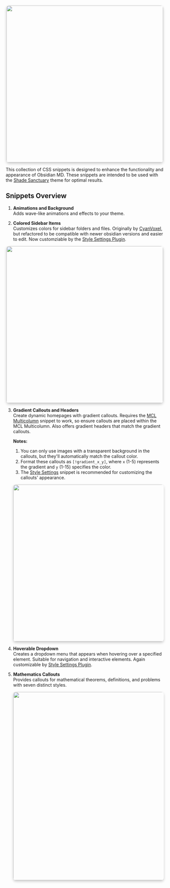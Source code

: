 <p align="center">
<img src="https://github.com/user-attachments/assets/a127591d-92d9-4d05-9d01-414739934a7f" width="500" style="border-radius:8px; box-shadow:0 4px 8px rgba(0, 0, 0, 0.2);"/>
</p>

This collection of CSS snippets is designed to enhance the functionality and appearance of Obsidian MD. These snippets are intended to be used with the [Shade Sanctuary](https://github.com/Elevict/Shade-Sanctuary) theme for optimal results.

## Snippets Overview

1. **Animations and Background**  
   Adds wave-like animations and effects to your theme.

2. **Colored Sidebar Items**  
   Customizes colors for sidebar folders and files. Originally by [CyanVoxel](https://github.com/CyanVoxel/Obsidian-Colored-Sidebar), but refactored to be compatible with newer obsidian versions and easier to edit. Now customziable by the [Style Settings Plugin](https://github.com/mgmeyers/obsidian-style-settings).

<p align="center">
<img src="https://github.com/user-attachments/assets/7f903c23-8e76-41ee-b349-fec72158356e" width="500" style="border-radius:8px; box-shadow:0 4px 8px rgba(0, 0, 0, 0.2);"/>
</p>

3. **Gradient Callouts and Headers**  
   Create dynamic homepages with gradient callouts. Requires the [MCL Multicolumn](https://github.com/efemkay/obsidian-modular-css-layout) snippet to work, so ensure callouts are placed within the MCL Multicolumn. Also offers gradient headers that match the gradient callouts.

   **Notes:**
   1. You can only use images with a transparent background in the callouts, but they'll automatically match the callout color.
   2. Format these callouts as `[!gradient_x_y]`, where `x` (1-5) represents the gradient and `y` (1-15) specifies the color.
   3. The [Style Settings](https://github.com/mgmeyers/obsidian-style-settings) snippet is recommended for customizing the callouts' appearance.

   <p align="center">
   <img src="https://github.com/user-attachments/assets/ef563c03-69cd-42b9-b33d-44e85f1d10ef" width="500" style="border-radius:8px; box-shadow:0 4px 8px rgba(0, 0, 0, 0.2);"/>
   </p>

4. **Hoverable Dropdown**  
   Creates a dropdown menu that appears when hovering over a specified element. Suitable for navigation and interactive elements. Again customizable by [Style Settings Plugin](https://github.com/mgmeyers/obsidian-style-settings).

5. **Mathematics Callouts**  
   Provides callouts for mathematical theorems, definitions, and problems with seven distinct styles.

   <p align="center">
   <img src="https://github.com/user-attachments/assets/c162cef1-f3b2-45a7-833b-2424fdf28814" width="600" style="border-radius:8px; box-shadow:0 4px 8px rgba(0, 0, 0, 0.2);"/>
   </p>
